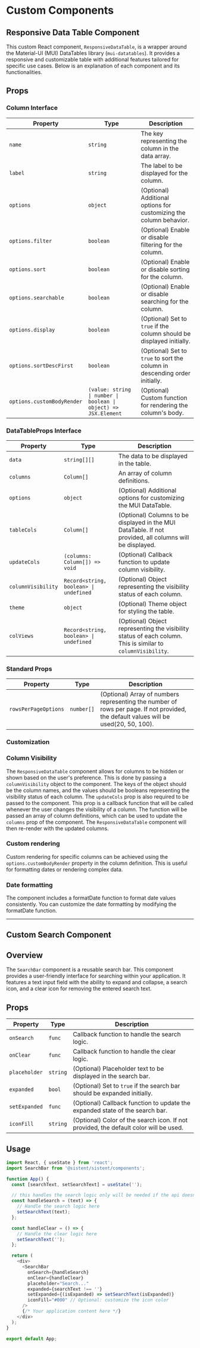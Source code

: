 # Custom Components

## Responsive Data Table Component

This custom React component, `ResponsiveDataTable`, is a wrapper around the Material-UI (MUI) DataTables library (`mui-datatables`). It provides a responsive and customizable table with additional features tailored for specific use cases. Below is an explanation of each component and its functionalities.

## Props

### Column Interface

| Property                   | Type                                                            | Description                                                                |
| -------------------------- | --------------------------------------------------------------- | -------------------------------------------------------------------------- |
| `name`                     | `string`                                                        | The key representing the column in the data array.                         |
| `label`                    | `string`                                                        | The label to be displayed for the column.                                  |
| `options`                  | `object`                                                        | (Optional) Additional options for customizing the column behavior.         |
| `options.filter`           | `boolean`                                                       | (Optional) Enable or disable filtering for the column.                     |
| `options.sort`             | `boolean`                                                       | (Optional) Enable or disable sorting for the column.                       |
| `options.searchable`       | `boolean`                                                       | (Optional) Enable or disable searching for the column.                     |
| `options.display`          | `boolean`                                                       | (Optional) Set to `true` if the column should be displayed initially.      |
| `options.sortDescFirst`    | `boolean`                                                       | (Optional) Set to `true` to sort the column in descending order initially. |
| `options.customBodyRender` | `(value: string \| number \| boolean \| object) => JSX.Element` | (Optional) Custom function for rendering the column's body.                |

### DataTableProps Interface

| Property           | Type                                   | Description                                                                                                 |
| ------------------ | -------------------------------------- | ----------------------------------------------------------------------------------------------------------- |
| `data`             | `string[][]`                           | The data to be displayed in the table.                                                                      |
| `columns`          | `Column[]`                             | An array of column definitions.                                                                             |
| `options`          | `object`                               | (Optional) Additional options for customizing the MUI DataTable.                                            |
| `tableCols`        | `Column[]`                             | (Optional) Columns to be displayed in the MUI DataTable. If not provided, all columns will be displayed.    |
| `updateCols`       | `(columns: Column[]) => void`          | (Optional) Callback function to update column visibility.                                                   |
| `columnVisibility` | `Record<string, boolean> \| undefined` | (Optional) Object representing the visibility status of each column.                                        |
| `theme`            | `object`                               | (Optional) Theme object for styling the table.                                                              |
| `colViews`         | `Record<string, boolean> \| undefined` | (Optional) Object representing the visibility status of each column. This is similar to `columnVisibility`. |

### Standard Props

| Property             | Type       | Description                                                                                                                          |
| -------------------- | ---------- | ------------------------------------------------------------------------------------------------------------------------------------ |
| `rowsPerPageOptions` | `number[]` | (Optional) Array of numbers representing the number of rows per page. If not provided, the default values will be used(20, 50, 100). |

### Customization

### Column Visibility

The `ResponsiveDataTable` component allows for columns to be hidden or shown based on the user's preference. This is done by passing a `columnVisibility` object to the component. The keys of the object should be the column names, and the values should be booleans representing the visibility status of each column. The `updateCols` prop is also required to be passed to the component. This prop is a callback function that will be called whenever the user changes the visibility of a column. The function will be passed an array of column definitions, which can be used to update the `columns` prop of the component. The `ResponsiveDataTable` component will then re-render with the updated columns.

### Custom rendering

Custom rendering for specific columns can be achieved using the `options.customBodyRender` property in the column definition. This is useful for formatting dates or rendering complex data.

### Date formatting

The component includes a formatDate function to format date values consistently. You can customize the date formatting by modifying the formatDate function.

<hr>

## Custom Search Component

## Overview

The `SearchBar` component is a reusable search bar. This component provides a user-friendly interface for searching within your application. It features a text input field with the ability to expand and collapse, a search icon, and a clear icon for removing the entered search text.

## Props

| Property      | Type     | Description                                                                           |
| ------------- | -------- | ------------------------------------------------------------------------------------- |
| `onSearch`    | `func`   | Callback function to handle the search logic.                                         |
| `onClear`     | `func`   | Callback function to handle the clear logic.                                          |
| `placeholder` | `string` | (Optional) Placeholder text to be displayed in the search bar.                        |
| `expanded`    | `bool`   | (Optional) Set to `true` if the search bar should be expanded initially.              |
| `setExpanded` | `func`   | (Optional) Callback function to update the expanded state of the search bar.          |
| `iconFill`    | `string` | (Optional) Color of the search icon. If not provided, the default color will be used. |

## Usage

```javascript
import React, { useState } from 'react';
import SearchBar from '@sistent/sistent/components';

function App() {
  const [searchText, setSearchText] = useState('');

  // this handles the search logic only will be needed if the api doesn't have search param
  const handleSearch = (text) => {
    // Handle the search logic here
    setSearchText(text);
  };

  const handleClear = () => {
    // Handle the clear logic here
    setSearchText('');
  };

  return (
    <div>
      <SearchBar
        onSearch={handleSearch}
        onClear={handleClear}
        placeholder="Search..."
        expanded={searchText !== ''}
        setExpanded={(isExpanded) => setSearchText(isExpanded)}
        iconFill="#000" // Optional: customize the icon color
      />
      {/* Your application content here */}
    </div>
  );
}

export default App;
```
